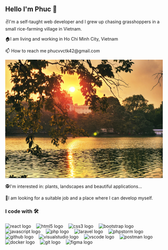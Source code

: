 <h2 align="left">Hello I'm Phuc 👋 </h2>
<p align="left">✌️I'm a self-taught web developer and I grew up chasing grasshoppers in a small rice-farming village in Vietnam.</p>
<p> 🏠I am living and working in Ho Chi Minh City, Vietnam</p>
<p> 📫 How to reach me phucvvctk42@gmail.com</p>
<img src = "./images/bia.jpg">
<br>
<p> 🕵️I'm interested in: plants, landscapes and beautiful applications...</p>
<p> 🔎I am looking for a suitable job and a place where I can develop myself.</p>

<h3 align="left">I code with 🛠️</h3>

###
<div align="left">
  <img src="https://cdn.simpleicons.org/react/0074a6" height="40" alt="react logo"  />
  <img width="9" />
  <img src="https://cdn.simpleicons.org/html5/E34F26" height="40" alt="html5 logo"  />
  <img width="9" />
  <img src="https://cdn.simpleicons.org/css3/972B6" height="40" alt="css3 logo"  />
  <img width="9" />
  <img src="https://cdn.simpleicons.org/bootstrap/7952B3" height="40" alt="bootstrap logo"  />
  <img width="9" />
  <img src="https://cdn.simpleicons.org/javascript/F7DF1E" height="40" alt="javascript logo"  />
  <img width="9" />
<img src="https://cdn.simpleicons.org/php/E34F26" height="40" alt="php logo"  />
  <img width="9" />
  <img src="https://cdn.simpleicons.org/laravel/E34F26" height="40" alt="laravel logo"  />
  <img width="9" />
      <img src="https://cdn.simpleicons.org/phpstorm/202124" height="40" alt="phpstorm logo"  />
  <img width="9" />
    <img src="https://cdn.simpleicons.org/github/5C2D91" height="40" alt="github logo"  />
  <img width="9" />
   <img src="https://img.icons8.com/?size=100&id=48455&format=png&color=000000" height="40" alt="visualstudio logo"  />
  <img width="9" />
  <img src="https://cdn.simpleicons.org/visualstudiocode/007ACC" height="40" alt="vscode logo"  />
  <img width="9" />
   <img src="https://cdn.simpleicons.org/postman/E34F26" height="40" alt="postman logo"  />
  <img width="9" />
     <img src="https://cdn.simpleicons.org/docker/007ACC" height="40" alt="docker logo"  />
  <img width="9" />
  <img src="https://cdn.jsdelivr.net/gh/devicons/devicon/icons/git/git-original.svg" height="40" alt="git logo"  />
   <img width="9" />
      <img src="https://cdn.simpleicons.org/figma/E34F26" height="40" alt="figma logo"  />
  <img width="9" />
</div>



